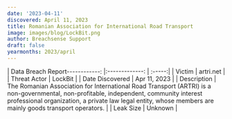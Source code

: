 ```yaml
---
date: '2023-04-11'
discovered: April 11, 2023
title: Romanian Association for International Road Transport
image: images/blog/LockBit.png
author: Breachsense Support
draft: false
yearmonths: 2023/april
---
```


| Data Breach Report------------:     |:-------------:    | :-----:|
| Victim      | artri.net      | 
| Threat Actor      | LockBit      | 
| Date Discovered      | Apr 11, 2023      | 
| Description      | The Romanian Association for International Road Transport (ARTRI) is a non-governmental, non-profitable, independent, community interest professional organization, a private law legal entity, whose members are mainly goods transport operators.      | 
| Leak Size      | Unknown      | 

